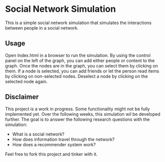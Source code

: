 # Social Network Simulation
This is a simple social network simulation that simulates the interactions between people in a social network.
## Usage
Open Index.html in a browser to run the simulation. By using the control panel on the left of the graph, you can add either people or content to the graph. Once the nodes are in the graph, you can select them by clicking on them. If a node is selected, you can add friends or let the person read items by clicking on non-selected nodes. Deselect a node by clicking on the selected node again.
## Disclaimer
This project is a work in progress. Some functionality might not be fully implemented yet. Over the following weeks, this simulation wil be developed further. The goal is to answer the following research questions with the simulation:

- What is a social network?
- How does information travel through the network?
- How does a recommender system work?

Feel free to fork this project and tinker with it.
